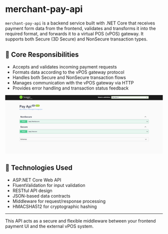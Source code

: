 # merchant-pay-api

`merchant-pay-api` is a backend service built with .NET Core that receives payment form data from the frontend, validates and transforms it into the required format, and forwards it to a virtual POS (vPOS) gateway. It supports both Secure (3D Secure) and NonSecure transaction types.

## 🔧 Core Responsibilities

- Accepts and validates incoming payment requests
- Formats data according to the vPOS gateway protocol
- Handles both Secure and NonSecure transaction flows
- Manages communication with the vPOS gateway via HTTP
- Provides error handling and transaction status feedback

![Card Preview](./1.png)

## 🚀 Technologies Used

- ASP.NET Core Web API
- FluentValidation for input validation
- RESTful API design
- JSON-based data contracts
- Middleware for request/response processing
- HMACSHA512 for cryptographic hashing

---

This API acts as a secure and flexible middleware between your frontend payment UI and the external vPOS system.
